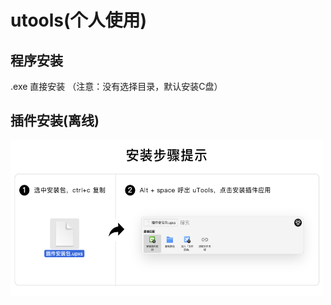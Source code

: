 # utools(个人使用)
## 程序安装
.exe 直接安装 （注意：没有选择目录，默认安装C盘）
## 插件安装(离线)

<img src="./plugin/插件安装提示.png" alt="指定尺寸的本地图片" width="500" height="250">
